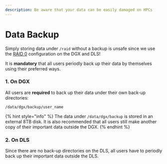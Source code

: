 ```yaml
---
description: Be aware that your data can be easily damaged on HPCs
---
```


# Data Backup

Simply storing data under `/raid` without a backup is unsafe since we use the [RAID 0](https://en.wikipedia.org/wiki/Standard_RAID_levels#RAID_0) configuration on the DGX and DLS! 

It is **mandatory** that all users periodly back up their data by themselves using their preferred ways.

### 1. On DGX

All users are **required** to back up their data under their own back-up directories:

`/data/dgx/backup/user_name`

{% hint style="info" %}
The data under `/data/dgx/backup` is stored in an external 8TB disk. It is also recommended that all users still make another copy of their important data outside the DGX.
{% endhint %}

### 2. On DLS

Since there are no back-up directories on the DLS, all users have to periodly back up their important data outside the DLS. 

